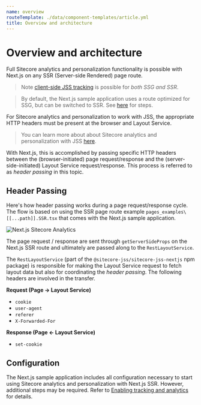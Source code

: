 ```yaml
---
name: overview
routeTemplate: ./data/component-templates/article.yml
title: Overview and architecture
---
```

# Overview and architecture

Full Sitecore analytics and personalization functionality is possible with Next.js on any SSR (Server-side Rendered) page route.

> Note [client-side JSS tracking](/docs/fundamentals/services/tracking) is possible for *both SSG and SSR*.

> By default, the Next.js sample application uses a route optimized for SSG, but can be switched to SSR. See [here](/docs/nextjs/page-routing/switching-to-ssr) for steps.

For Sitecore analytics and personalization to work with JSS, the appropriate HTTP headers must be present at the browser and Layout Service.

> You can learn more about about Sitecore analytics and personalization with JSS [here](/docs/fundamentals/personalization).

With Next.js, this is accomplished by passing specific HTTP headers between the (browser-initiated) page request/response and the (server-side-initiated) Layout Service request/response. This process is referred to as *header passing* in this topic.

## Header Passing

Here's how header passing works during a page request/response cycle. The flow is based on using the SSR page route example `pages_examples\[[...path]].SSR.tsx` that comes with the Next.js sample application.

<img src="/assets/img/nextjs-sitecore-analytics.svg" alt="Next.js Sitecore Analytics" />

The page request / response are sent through `getServerSideProps` on the Next.js SSR route and ultimately are passed along to the `RestLayoutService`.

The `RestLayoutService` (part of the `@sitecore-jss/sitecore-jss-nextjs` npm package) is responsible for making the Layout Service request to fetch layout data but also for coordinating the *header passing*. The following headers are involved in the transfer.

**Request (Page -> Layout Service)**
* `cookie`
* `user-agent`
* `referer`
* `X-Forwarded-For`

**Response (Page <- Layout Service)**
* `set-cookie`


## Configuration

The Next.js sample application includes all configuration necessary to start using Sitecore analytics and personalization with Next.js SSR. However, additional steps may be required. Refer to [Enabling tracking and analytics](/docs/nextjs/tracking-and-analytics/configuration) for details.